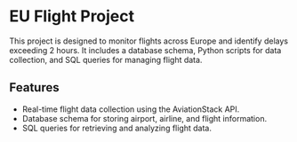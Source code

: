 # EU Flight Project

This project is designed to monitor flights across Europe and identify delays exceeding 2 hours. It includes a database schema, Python scripts for data collection, and SQL queries for managing flight data.

## Features
- Real-time flight data collection using the AviationStack API.
- Database schema for storing airport, airline, and flight information.
- SQL queries for retrieving and analyzing flight data.
